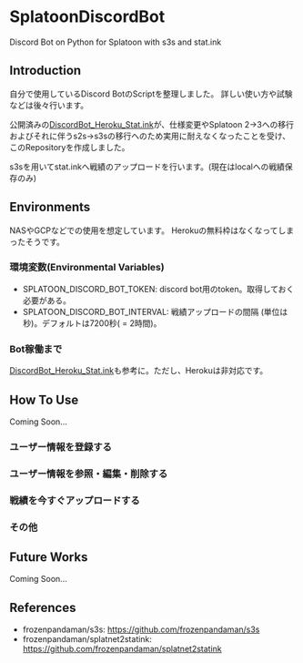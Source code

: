 # SplatoonDiscordBot

Discord Bot on Python for Splatoon with s3s and stat.ink

## Introduction

自分で使用しているDiscord BotのScriptを整理しました。
詳しい使い方や試験などは後々行います。

公開済みの[DiscordBot_Heroku_Stat.ink](https://github.com/TomoTom0/DiscordBot_Heroku_Stat.ink)が、仕様変更やSplatoon 2->3への移行およびそれに伴うs2s->s3sの移行へのため実用に耐えなくなったことを受け、このRepositoryを作成しました。

s3sを用いてstat.inkへ戦績のアップロードを行います。(現在はlocalへの戦績保存のみ)

## Environments

NASやGCPなどでの使用を想定しています。
Herokuの無料枠はなくなってしまったそうです。

### 環境変数(Environmental Variables)

- SPLATOON_DISCORD_BOT_TOKEN: discord bot用のtoken。取得しておく必要がある。
- SPLATOON_DISCORD_BOT_INTERVAL: 戦績アップロードの間隔 (単位は秒)。デフォルトは7200秒( = 2時間)。

### Bot稼働まで

[DiscordBot_Heroku_Stat.ink](https://github.com/TomoTom0/DiscordBot_Heroku_Stat.ink)も参考に。ただし、Herokuは非対応です。

## How To Use

Coming Soon...

### ユーザー情報を登録する

### ユーザー情報を参照・編集・削除する

### 戦績を今すぐアップロードする

### その他


## Future Works

Coming Soon...

## References

- frozenpandaman/s3s: https://github.com/frozenpandaman/s3s
- frozenpandaman/splatnet2statink: https://github.com/frozenpandaman/splatnet2statink

